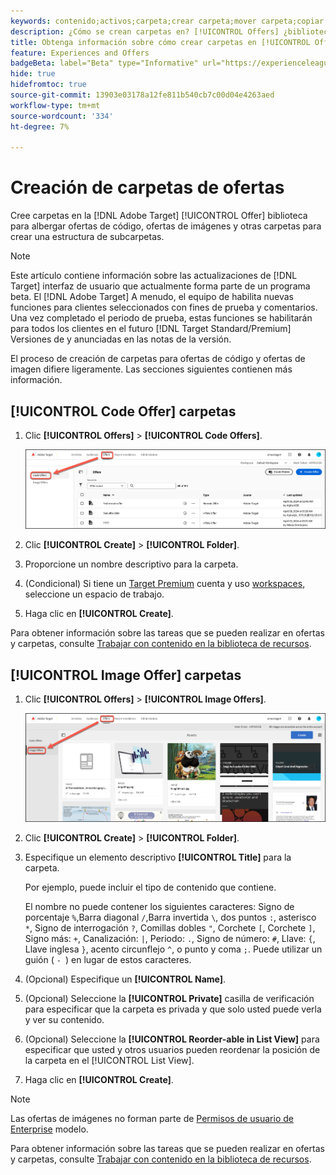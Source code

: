 ```yaml
---
keywords: contenido;activos;carpeta;crear carpeta;mover carpeta;copiar carpeta;eliminar carpeta;descargar carpeta
description: ¿Cómo se crean carpetas en? [!UICONTROL Offers] ¿biblioteca?
title: Obtenga información sobre cómo crear carpetas en [!UICONTROL Offers] para guardar ofertas de código e imagen, así como otras carpetas.
feature: Experiences and Offers
badgeBeta: label="Beta" type="Informative" url="https://experienceleague.adobe.com/docs/target/using/introduction/intro.html?lang=es#beta newtab=true" tooltip="¿Qué son las funciones beta en  [!DNL Adobe Target]?"
hide: true
hidefromtoc: true
source-git-commit: 13903e03178a12fe811b540cb7c00d04e4263aed
workflow-type: tm+mt
source-wordcount: '334'
ht-degree: 7%

---
```


# Creación de carpetas de ofertas

Cree carpetas en la [!DNL Adobe Target] [!UICONTROL Offer] biblioteca para albergar ofertas de código, ofertas de imágenes y otras carpetas para crear una estructura de subcarpetas.

>[!NOTE]
>
>Este artículo contiene información sobre las actualizaciones de [!DNL Target] interfaz de usuario que actualmente forma parte de un programa beta. El [!DNL Adobe Target] A menudo, el equipo de habilita nuevas funciones para clientes seleccionados con fines de prueba y comentarios. Una vez completado el periodo de prueba, estas funciones se habilitarán para todos los clientes en el futuro [!DNL Target Standard/Premium] Versiones de y anunciadas en las notas de la versión.

El proceso de creación de carpetas para ofertas de código y ofertas de imagen difiere ligeramente. Las secciones siguientes contienen más información.

## [!UICONTROL Code Offer] carpetas

1. Clic **[!UICONTROL Offers]** > **[!UICONTROL Code Offers]**.

   ![Pestaña Ofertas de código](/help/main/c-experiences/c-manage-content/assets/code-offers-tab-new.png)

1. Clic **[!UICONTROL Create]** > **[!UICONTROL Folder]**.

1. Proporcione un nombre descriptivo para la carpeta.

1. (Condicional) Si tiene un [Target Premium](/help/main/c-intro/intro.md#premium) cuenta y uso [workspaces](/help/main/administrating-target/c-user-management/property-channel/properties-overview.md##section_B82EB409B67C4D9D9D20CE30E48DB1DC), seleccione un espacio de trabajo.

1. Haga clic en **[!UICONTROL Create]**.

Para obtener información sobre las tareas que se pueden realizar en ofertas y carpetas, consulte [Trabajar con contenido en la biblioteca de recursos](/help/main/c-experiences/c-manage-content/assets-working.md).

## [!UICONTROL Image Offer] carpetas

1. Clic **[!UICONTROL Offers]** > **[!UICONTROL Image Offers]**.

   ![Pestaña Ofertas de imágenes](/help/main/c-experiences/c-manage-content/assets/image-offers-tab-new.png)

1. Clic **[!UICONTROL Create]** > **[!UICONTROL Folder]**.
1. Especifique un elemento descriptivo **[!UICONTROL Title]** para la carpeta.

   Por ejemplo, puede incluir el tipo de contenido que contiene.

   El nombre no puede contener los siguientes caracteres: Signo de porcentaje `%`,Barra diagonal `/`,Barra invertida `\`, dos puntos `:`, asterisco `*`, Signo de interrogación `?`, Comillas dobles `"`, Corchete `[`, Corchete `]`, Signo más: `+`, Canalización: `|`, Periodo: `.`, Signo de número: `#`, Llave: `{`, Llave inglesa `}`, acento circunflejo `^`, o punto y coma `;`. Puede utilizar un guión ( `- `) en lugar de estos caracteres.

1. (Opcional) Especifique un **[!UICONTROL Name]**.
1. (Opcional) Seleccione la **[!UICONTROL Private]** casilla de verificación para especificar que la carpeta es privada y que solo usted puede verla y ver su contenido.

1. (Opcional) Seleccione la **[!UICONTROL Reorder-able in List View]** para especificar que usted y otros usuarios pueden reordenar la posición de la carpeta en el [!UICONTROL List View].

1. Haga clic en **[!UICONTROL Create]**.

>[!NOTE]
>
>Las ofertas de imágenes no forman parte de [Permisos de usuario de Enterprise](/help/main/administrating-target/c-user-management/property-channel/property-channel.md) modelo.

Para obtener información sobre las tareas que se pueden realizar en ofertas y carpetas, consulte [Trabajar con contenido en la biblioteca de recursos](/help/main/c-experiences/c-manage-content/assets-working.md).